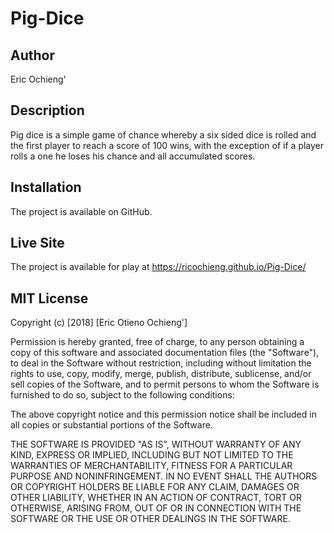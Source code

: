 # Pig-Dice
## Author
Eric Ochieng'
## Description
Pig dice is a simple game of chance whereby a six sided dice is rolled and the first player to reach a score of 100 wins, with the exception of if a player rolls a one he loses his chance and all accumulated scores.
## Installation
The project is available on GitHub.
## Live Site
The project is available for play at https://ricochieng.github.io/Pig-Dice/

## MIT License

Copyright (c) [2018] [Eric Otieno Ochieng']

Permission is hereby granted, free of charge, to any person obtaining a copy of this software and associated documentation files (the "Software"), to deal in the Software without restriction, including without limitation the rights to use, copy, modify, merge, publish, distribute, sublicense, and/or sell copies of the Software, and to permit persons to whom the Software is furnished to do so, subject to the following conditions:

The above copyright notice and this permission notice shall be included in all copies or substantial portions of the Software.

THE SOFTWARE IS PROVIDED "AS IS", WITHOUT WARRANTY OF ANY KIND, EXPRESS OR IMPLIED, INCLUDING BUT NOT LIMITED TO THE WARRANTIES OF MERCHANTABILITY, FITNESS FOR A PARTICULAR PURPOSE AND NONINFRINGEMENT. IN NO EVENT SHALL THE AUTHORS OR COPYRIGHT HOLDERS BE LIABLE FOR ANY CLAIM, DAMAGES OR OTHER LIABILITY, WHETHER IN AN ACTION OF CONTRACT, TORT OR OTHERWISE, ARISING FROM, OUT OF OR IN CONNECTION WITH THE SOFTWARE OR THE USE OR OTHER DEALINGS IN THE SOFTWARE.
